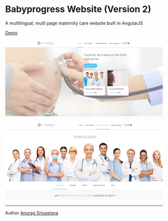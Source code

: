 # Babyprogress Website (Version 2)

A multilingual, multi page maternity care website built in AngularJS

[Demo](https://envisagecyberart.in/projects/websites/babyprogress-v2/)

![Screenshot1](Screenshot-1.png?raw=true)

![Screenshot2](Screenshot-2.png?raw=true)
___
Author [Anurag Srivastava](http://www.envisagecyberart.in)
